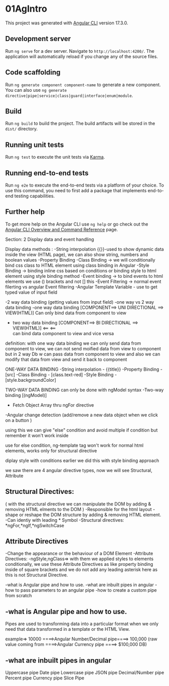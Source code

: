 # 01AgIntro

This project was generated with [Angular CLI](https://github.com/angular/angular-cli) version 17.3.0.

## Development server

Run `ng serve` for a dev server. Navigate to `http://localhost:4200/`. The application will automatically reload if you change any of the source files.

## Code scaffolding

Run `ng generate component component-name` to generate a new component. You can also use `ng generate directive|pipe|service|class|guard|interface|enum|module`.

## Build

Run `ng build` to build the project. The build artifacts will be stored in the `dist/` directory.

## Running unit tests

Run `ng test` to execute the unit tests via [Karma](https://karma-runner.github.io).

## Running end-to-end tests

Run `ng e2e` to execute the end-to-end tests via a platform of your choice. To use this command, you need to first add a package that implements end-to-end testing capabilities.

## Further help

To get more help on the Angular CLI use `ng help` or go check out the [Angular CLI Overview and Command Reference](https://angular.io/cli) page.

<!-- Notes -->
<!-- 

Two ways of Passing data from Child component to Parent component :
1-> Using @ViewChild decorator
2-> Child to Parent when there is Event, using the @Output Decorator and Event Emitter
This approach is ideal when we want to share data chnages that occur on things like button clicks, form entries, and other user events.



-->

Section: 2
Display data and event handling

<!-- 
TOPICS:
1: Angular Data Binding Methods
2: Angular Two-way data binding
3: How to handle Events in Angular (click, keyup,filtering events)
-->

Display data methods :
-String interpolation {{}}-used to show dynamic data inside the view (HTML page), we can also show string, numbers and boolean values
-Property Binding 
-Class Binding -> we will conditionally bind css class to HTML element using class binding in Angular 
-Style Binding -> binding inline css based on conditions or binding style to html element using style binding method
-Event binding -> to bind events to html elements we use () brackets and not [] this 
-Event Filtering -> normal event filerting vs angular Event filtering
-Angular Template Variable - use to get typed value of input field

-2 way data binding (getting values from input field)
-one way vs 2 way data binding
 -one way data binding [COMPONENT==> UNI DIRECTIONAL ==> VIEW(HTML)] Can only bind data from component to view

 - two way data binding [COMPONENT==> BI DIRECTIONAL ==> VIEW(HTML)] 
                                  <==                <==  
 can bind data component to view and vice versa

 definition:
 with one way data binding we can only send data from component to view, we can not send moified data from view to component but in 2 way Db w can pass data from component to view and also we can modify that data from view and send it back to component 

ONE-WAY DATA BINDING
-String interpolation - {{title}}
-Property Binding - [src]
-Class Binding - [class.text-red]
-Style Binding - [style.backgroundColor]

TWO-WAY DATA BINDING can only be done with ngModel syntax
-Two-way binding [(ngModel)]


<!-- ********************** Angular Directives ******************   -->
<!-- 
1)What is Angular Directive and How to use
2)Types of Angular Directive
3)About
 ngIf Directive, ngTemplate Directive, ngSwitchCase Directive, ngFor Directive
4)Learn About ngClass and ngStyle Directive
5)Learn Diffrence of Structural and Attribute Directive

Angular Directive:
An angular directive is special type of technology that can manipulate the DOM object,
Directives can do adding html elements, removing html elements from DOM dynamically 

HTML DOM ==> Angular Directive ==> DOM(HTML elments (Button) (Add or Remove)) 

Angular Directive (Components)
-Directives are components without a View
-Angular Components are Directives, with a View

Angular Directive Types
-Component Directive=> which is an angular directive with a template view
-Structural Directive=>which can change the DOM layout by adding & removing DOm elements
-Attribute Directive=>which can change the appearance or behavior of an element. component or another directive
-Custom Directive=> which can create our custom directive from scratch  
                                         -->
 <!--
1) NgFor Directive:we use ngFor Directive to render an Array inside the html View, it is a structural Directive, with NgFor Directive we can manipulate the DOM(such as add or remove html elments to DOM) 
 
 -->

- Fetch Object Array thru ngFor directive

-Angular change detection (add/remove a new data object when we click on a button )

<!--************* ngTemplate **************-->
using this we can give "else" condition and avoid multiple if condition but remember it won't work inside <div> use <ng-template> for else condition, ng-template tag won't work for normal html elements, works only for structural directive

<!-- *********** ngSwitch case directive -->

<!-- ********** ngStyle Directive ********* -->
diplay style with conditions earlier we did this with style binding approach

<!-- ********* ngClass directive ********** -->

<!-- *******  Structural Directive VS Attribute Directives ***** -->
we saw there are 4 angular directive types, now we will see
Structural, Attribute

Structural Directives:
--------------------
(
    with the structural directive we can manipulate the DOM by adding & removing HTML elments to the DOM
)
-Responsible for the html layout
-shape or reshape the DOM structure by adding & removing HTML element.
-Can identiy with leading * Symbol
-Structural directives:
*ngFor,*ngIf,*ngSwitchCase

Attribute Directives
--------------------
-Change the appearance or the behaviour of a DOM Element
-Attribute Directives:
-ngStyle,ngClass=> with them we applied styles to elements conditionally, we use these Attribute Directives as like property binding inside of square brackets and we do not add any leading asterisk here as this is not Structural Directive.


<!--*********** Angular pipes *******************-->
-what is Angular pipe and how to use.
-what are inbuilt pipes in angular
-how to pass parameters to an angular pipe
-how to create a custom pipe from scratch

-what is Angular pipe and how to use.
---------------------------------
Pipes are used to transforming data into a particular format when we only need that data transformed in a template or the HTML View.

example=>
10000      ====>Angular Number/Decimal pipe====> 100,000
(raw value
coming from ====>Angular Currency pipe  ====> $100,000
DB)

-what are inbuilt pipes in angular
----------------------------------
Uppercase pipe         Date pipe
Lowercase pipe         JSON pipe
Decimal/Number pipe    Percent pipe
Currency pipe          Slice Pipe